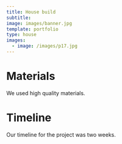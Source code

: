 ```yaml
---
title: House build
subtitle:
image: images/banner.jpg
template: portfolio
type: house
images:
  - image: /images/p17.jpg
---
```


# Materials

We used high quality materials.

# Timeline

Our timeline for the project was two weeks.
